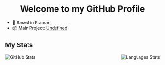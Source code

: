<h1 align="center">Welcome to my GitHub Profile</h1>

* 📌 Based in France
* 📦 Main Project: <a href="https://github.com/Oprimae">Undefined</a>

## My Stats
<p align="center">
  <img align="left" alt="GitHub Stats" src="https://github-readme-stats.vercel.app/api?username=Oprimae&show_icons=true" />
  <img align="right" alt="Languages Stats" src="https://github-readme-stats.vercel.app/api/top-langs/?username=Oprimae" />
</p>
